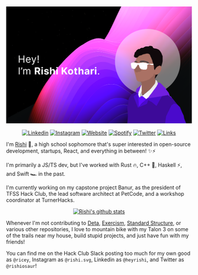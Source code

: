 <p><img src="https://github.com/rishiosaur/rishiosaur/raw/master/rishireadme.png" alt="Rishi">
  <p align="center">
<a href="https://linkedin.com/in/heyrishi/"><img src="https://img.shields.io/badge/-heyrishi-510aed?style=for-the-badge&amp;logo=Linkedin&amp;logoColor=white&amp;link=https://linkedin.com/in/heyrishi/" alt="Linkedin"></a>
<a href="https://instagram.com/rishi.cx/"><img src="https://img.shields.io/badge/-rishi.cx-df48ff?style=for-the-badge&amp;logo=Instagram&amp;logoColor=white&amp;link=https://instagram.com/rishi.cx/" alt="Instagram"></a>
<a href="https://rishi.cx/"><img src="https://img.shields.io/badge/-rishi.cx-ff66ce?style=for-the-badge&amp;logoColor=white&amp;link=https://rishi.cx/" alt="Website"></a>
<a href="https://open.spotify.com/user/rishiosaur?si=-yOz-AfDR1msGjoKn65u6g"><img src="https://img.shields.io/badge/-rishiosaur-31099c?style=for-the-badge&amp;logo=Spotify&amp;logoColor=white&amp;link=https://open.spotify.com/user/rishiosaur?si=-yOz-AfDR1msGjoKn65u6g" alt="Spotify"></a>
<a href="https://twitter.com/rishiosaur/"><img src="https://img.shields.io/badge/-rishiosaur-610cff?style=for-the-badge&amp;logo=Twitter&amp;logoColor=white&amp;link=https://twitter.com/rishiosaur/" alt="Twitter"></a>
<a href="https://z.rishi.cx/ls"><img src="https://img.shields.io/badge/-~ls-ff66ce?style=for-the-badge&amp;logoColor=white&amp;link=https://z.rishi.cx/ls" alt="Links"></a></p>
</p>

<p>I&#39;m <a href="https://rishi.cx">Rishi</a> 🌌, a high school sophomore that&#39;s super interested in open-source development, startups, React, and everything in between! ✨⚡️</p>
<p>I&#39;m primarily a JS/TS dev, but I&#39;ve worked with Rust 🔥, C++ 💖, Haskell ⚡️, and Swift 🏎 in the past.</p>
<p>I&#39;m currently working on my capstone project Banur, as the president of TFSS Hack Club, the lead software architect at PetCode, and a workshop coordinator at TurnerHacks.</p>
<p align="center"><a href="https://github.com/anuraghazra/github-readme-stats"><img src="https://github-readme-stats.vercel.app/api?username=rishiosaur&amp;bg_color=000000&amp;text_color=ff5bff&amp;title_color=9e2eff" alt="Rishi&#39;s github stats"></a></p>
<p>Whenever I&#39;m not contributing to <a href="https://deta.sh">Deta</a>, <a href="https://exercism.io">Exercism</a>, <a href="https://github.com/Standard-Structure">Standard Structure</a>, or various other repositories, I love to mountain bike with my Talon 3 on some of the trails near my house, build stupid projects, and just have fun with my friends!</p>
<p>You can find me on the Hack Club Slack posting too much for my own good as <code>@ricey</code>, Instagram as <code>@rishi.svg</code>, Linkedin as <code>@heyrishi</code>, and Twitter as <code>@rishiosaur</code>!</p>
